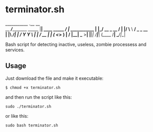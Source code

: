 # terminator.sh
___________                  .__               __                
\__    ___/__________  _____ |__| ____ _____ _/  |_  ___________ 
  |    |_/ __ \_  __ \/     \|  |/    \\__  \\   __\/  _ \_  __ \
  |    |\  ___/|  | \/  Y Y  \  |   |  \/ __ \|  | (  <_> )  | \/
  |____| \___  >__|  |__|_|  /__|___|  (____  /__|  \____/|__| 

Bash script for detecting inactive, useless, zombie processess and services.

## Usage
Just download the file and make it executable:
```
$ chmod +x terminator.sh
```
and then run the script like this:
```
sudo ./terminator.sh
```
or like this:
```
sudo bash terminator.sh
```

